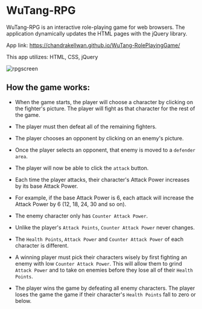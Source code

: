 # WuTang-RPG 

WuTang-RPG is an interactive role-playing game for web browsers. The application dynamically updates the HTML pages with the jQuery library.

App link: https://chandrakellwan.github.io/WuTang-RolePlayingGame/

This app utilizes: HTML, CSS, jQuery

![rpgscreen](https://user-images.githubusercontent.com/25890329/32693147-355cff0a-c6eb-11e7-8ba8-fe725e6745d1.png)

## How the game works:

* When the game starts, the player will choose a character by clicking on the fighter's picture. The player will fight as that character for the rest of the game.

* The player must then defeat all of the remaining fighters.

* The player chooses an opponent by clicking on an enemy's picture.

* Once the player selects an opponent, that enemy is moved to a `defender area`.

* The player will now be able to click the `attack` button.

* Each time the player attacks, their character's Attack Power increases by its base Attack Power. 

* For example, if the base Attack Power is 6, each attack will increase the Attack Power by 6 (12, 18, 24, 30 and so on).

* The enemy character only has `Counter Attack Power`. 

* Unlike the player's `Attack Points`, `Counter Attack Power` never changes.

* The `Health Points`, `Attack Power` and `Counter Attack Power` of each character is different.

* A winning player must pick their characters wisely by first fighting an enemy with low `Counter Attack Power`. This will allow them to    grind `Attack Power` and to take on enemies before they lose all of their `Health Points`.

* The player wins the game by defeating all enemy characters. The player loses the game the game if their character's `Health Points` fall to zero or below.

